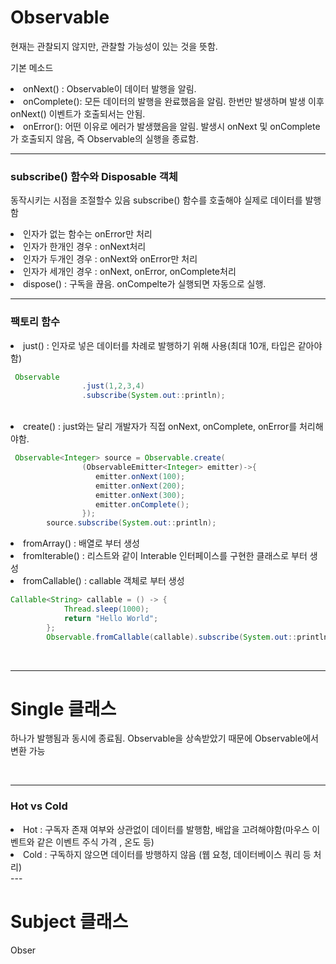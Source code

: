 # Observable

현재는 관찰되지 않지만, 관찰할 가능성이 있는 것을 뜻함.

기본 메소드

<li> onNext() : Observable이 데이터 발행을 알림.
<li> onComplete(): 모든 데이터의 발행을 완료했음을 알림. 한번만 발생하며 발생 이후 onNext() 이벤트가 호출되서는 안됨.
<li> onError(): 어떤 이유로 에러가 발생했음을 알림. 발생시 onNext 및 onComplete가 호출되지 않음, 즉 Observable의 실행을 종료함.

<br>

---


### subscribe() 함수와 Disposable 객체

동작시키는 시점을 조절할수 있음 subscribe() 함수를 호출해야 실제로 데이터를 발행함

<li> 인자가 없는 함수는 onError만 처리
<li> 인자가 한개인 경우 : onNext처리
<li> 인자가 두개인 경우 : onNext와 onError만 처리
<li> 인자가 세개인 경우 : onNext, onError, onComplete처리

<li> dispose() : 구독을 끊음. onCompelte가 실행되면 자동으로 실행.

<br>

---

### 팩토리 함수

<li> just() : 인자로 넣은 데이터를 차례로 발행하기 위해 사용(최대 10개, 타입은 같아야함)

<br>

```java
 Observable
                .just(1,2,3,4)
                .subscribe(System.out::println);
```

<br>

<li> create() : just와는 달리 개발자가 직접 onNext, onComplete, onError를 처리해야함.

```java
 Observable<Integer> source = Observable.create(
                (ObservableEmitter<Integer> emitter)->{
                   emitter.onNext(100);
                   emitter.onNext(200);
                   emitter.onNext(300);
                   emitter.onComplete();
                });
        source.subscribe(System.out::println);

```

<li> fromArray() : 배열로 부터 생성
<li> fromIterable() : 리스트와 같이 Interable 인터페이스를 구현한 클래스로 부터 생성
<li> fromCallable() : callable 객체로 부터 생성

<br>

```java
Callable<String> callable = () -> {
            Thread.sleep(1000);
            return "Hello World";  
        };
        Observable.fromCallable(callable).subscribe(System.out::println);
```


<br>

---

# Single 클래스

하나가 발행됨과 동시에 종료됨. Observable을 상속받았기 때문에 Observable에서 변환 가능


<br>

---

### Hot vs Cold

<li> Hot : 구독자 존재 여부와 상관없이 데이터를 발행함, 배압을 고려해야함(마우스 이벤트와 같은 이벤트 주식 가격 , 온도 등)
<li> Cold : 구독하지 않으면 데이터를 방행하지 않음 (웹 요청, 데이터베이스 쿼리 등 처리)


<br>
---

# Subject 클래스

Obser
